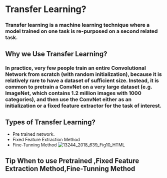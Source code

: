 # Transfer Learning?
### Transfer learning is a machine learning technique where a model trained on one task is re-purposed on a second related task.
## Why we Use Transfer Learning?
### In practice, very few people train an entire Convolutional Network from scratch (with random initialization), because it is relatively rare to have a dataset of sufficient size. Instead, it is common to pretrain a ConvNet on a very large dataset (e.g. ImageNet, which contains 1.2 million images with 1000 categories), and then use the ConvNet either as an initialization or a fixed feature extractor for the task of interest.
## Types of Transfer Learning?
* Pre trained network.
* Fixed Feature Extraction Method
* Fine-Tunning Method
![13244_2018_639_Fig10_HTML](https://user-images.githubusercontent.com/49519213/57741054-344e0100-76bb-11e9-8259-5a45c09b3d56.png)
## Tip When to use Pretrained ,Fixed Feature Extraction Method,Fine-Tunning Method
